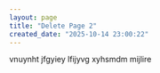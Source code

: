 ```yaml
---
layout: page
title: "Delete Page 2"
created_date: "2025-10-14 23:00:22"
---
```


vnuynht jfgyiey lfijyvg xyhsmdm mijlire 
